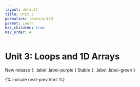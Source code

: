 ```yaml
---
layout: default
title: Unit 3
permalink: learn/unit3
parent: Learn
has_children: true
nav_order: 4
---
```


# Unit 3: Loops and 1D Arrays

<!-- prettier-ignore-start -->

New release
{: .label .label-purple }
Stable
{: .label .label-green }

<!-- prettier-ignore-end -->

{% include next-prev.html %}

